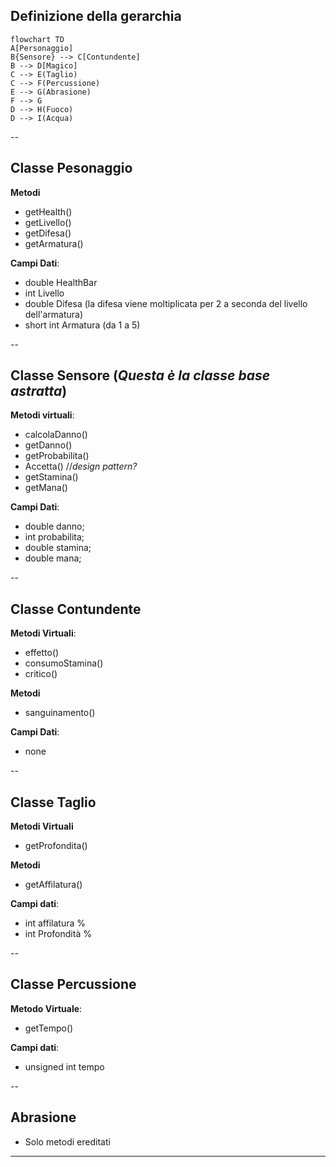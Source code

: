 ## Definizione della gerarchia

```mermaid
flowchart TD
A[Personaggio]
B{Sensore} --> C[Contundente]
B --> D[Magico]
C --> E(Taglio)
C --> F(Percussione)
E --> G(Abrasione)
F --> G
D --> H(Fuoco)
D --> I(Acqua)
````
--
## Classe Pesonaggio
**Metodi**
- getHealth()
- getLivello()
- getDifesa()
- getArmatura()

**Campi Dati**:
- double HealthBar
- int Livello
- double Difesa (la difesa viene moltiplicata per 2 a seconda del livello dell'armatura)
- short int Armatura (da 1 a 5)

--
## Classe Sensore (*Questa è la classe base astratta*)
**Metodi virtuali**:
- calcolaDanno()
- getDanno()
- getProbabilita()
- Accetta() //*design pattern?*
- getStamina()
- getMana()

**Campi Dati**:
- double danno;
- int probabilita;
- double stamina;
- double mana;

--
## Classe Contundente
**Metodi Virtuali**:
- effetto()
- consumoStamina()
- critico()

**Metodi**
- sanguinamento()

**Campi Dati**:
- none

--
## Classe Taglio
**Metodi Virtuali**
- getProfondita()

**Metodi**
- getAffilatura()

**Campi dati**:
- int affilatura %
- int Profondità %

--

## Classe Percussione
**Metodo Virtuale**:
- getTempo()

**Campi dati**:
- unsigned int tempo

--

## Abrasione
- Solo metodi ereditati
---

